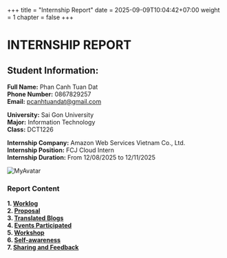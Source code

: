 +++
title = "Internship Report"
date = 2025-09-09T10:04:42+07:00
weight = 1
chapter = false
+++

# **INTERNSHIP REPORT**

## Student Information:

**Full Name:** Phan Canh Tuan Dat  
**Phone Number:** 0867829257   
**Email:** pcanhtuandat@gmail.com  

**University:** Sai Gon University  
**Major:** Information Technology  
**Class:** DCT1226

**Internship Company:** Amazon Web Services Vietnam Co., Ltd.  
**Internship Position:** FCJ Cloud Intern  
**Internship Duration:** From 12/08/2025 to 12/11/2025


![MyAvatar](/images/forest.jpg)


### Report Content
**1. [Worklog](1-Worklog)**  
**2. [Proposal](2-Proposal)**  
**3. [Translated Blogs](3-TranslatedBlogs)**  
**4. [Events Participated](4-EventsParticipated)**  
**5. [Workshop](5-Workshop)**  
**6. [Self-awareness](6-Self-awareness)**  
**7. [Sharing and Feedback](7-SharingAndFeedback)**  
